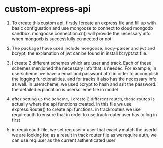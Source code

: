# custom-express-api

1. To create this custom api, firstly I create an express file and fill up with basic configuration and use mongoose to connect to cloud mongodb sandbox. mongoose.connection.on() will provide the necessary info when mongodb is successfully connected or not

2. The package I have used include mongoose, body-parser and jwt and bcrypt, the explanation of jwt can be found in install bcrypt.txt file.

3. I create 2 different schemes which are user and track. Each of these schemes mentioned the necessary info that is needed. For example, in userscheme. we have a email and password attri in order to accomplish the logging functionalities. and for tracks it also has the necessary info as well. in userscheme, we used bcrypt to hash and salt the password. the detailed explanation is userscheme file in model

4. after setting up the scheme, I create 2 different routes, these routes is actually where the api functions created. in this file we use express.Router() to create api functions. in trackrouters we use requireauth to ensure that in order to use track router user has to log in first

5. in requireauth file, we set req.user = user that exactly match the userId we are looking for, as a result in track router file as we require auth, we can use req.user as the current authenticated user
